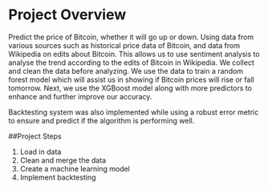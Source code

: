 # Project Overview
Predict the price of Bitcoin, whether it will go up or down. Using data from various sources such as historical price data of Bitcoin, and data from Wikipedia on edits about Bitcoin. This allows us to use sentiment analysis to analyse the trend according to the edits of Bitcoin in Wikipedia. We collect and clean the data before analyzing. We use the data to train a random forest model which will assist us in showing if Bitcoin prices will rise or fall tomorrow. Next, we use the XGBoost model along with more predictors to enhance and further improve our accuracy.

Backtesting system was also implemented while using a robust error metric to ensure and predict if the algorithm is performing well. 

##Project Steps
1. Load in data
2. Clean and merge the data
3. Create a machine learning model
4. Implement backtesting
